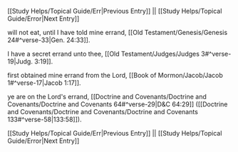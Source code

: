 [[Study Helps/Topical Guide/Err|Previous Entry]]  ||  [[Study Helps/Topical Guide/Error|Next Entry]]

 will not eat, until I have told mine errand, [[Old Testament/Genesis/Genesis 24#^verse-33|Gen. 24:33]].

 I have a secret errand unto thee, [[Old Testament/Judges/Judges 3#^verse-19|Judg. 3:19]].

 first obtained mine errand from the Lord, [[Book of Mormon/Jacob/Jacob 1#^verse-17|Jacob 1:17]].

 ye are on the Lord's errand, [[Doctrine and Covenants/Doctrine and Covenants/Doctrine and Covenants 64#^verse-29|D&C 64:29]] ([[Doctrine and Covenants/Doctrine and Covenants/Doctrine and Covenants 133#^verse-58|133:58]]).

[[Study Helps/Topical Guide/Err|Previous Entry]]  ||  [[Study Helps/Topical Guide/Error|Next Entry]]